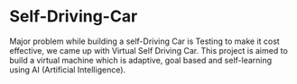 # Self-Driving-Car
Major problem while building a self-Driving Car is Testing to make it cost effective, we came up with Virtual Self Driving Car. This project is aimed to build a virtual machine which is adaptive, goal based and self-learning using AI (Artificial Intelligence).
